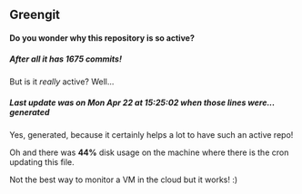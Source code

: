 ## Greengit

#### Do you wonder why this repository is so active?

##### After all it has 1675 commits!

But is it *really* active? Well...

##### Last update was on Mon Apr 22 at 15:25:02 when those lines were... generated

Yes, generated, because it certainly helps a lot to have such an active repo!

Oh and there was **44%** disk usage on the machine
where there is the cron updating this file.

Not the best way to monitor a VM in the cloud but it works! :)
